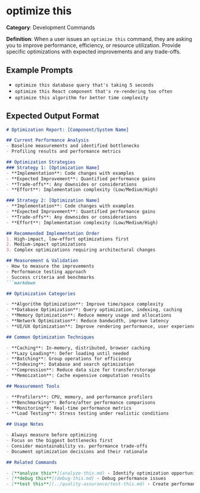 # optimize this

**Category**: Development Commands

**Definition**: When a user issues an `optimize this` command, they are asking you to improve performance, efficiency, or resource utilization. Provide specific optimizations with expected improvements and any trade-offs.

## Example Prompts

- `optimize this database query that's taking 5 seconds`
- `optimize this React component that's re-rendering too often`
- `optimize this algorithm for better time complexity`

## Expected Output Format

```markdown
# Optimization Report: [Component/System Name]

## Current Performance Analysis
- Baseline measurements and identified bottlenecks
- Profiling results and performance metrics

## Optimization Strategies
### Strategy 1: [Optimization Name]
- **Implementation**: Code changes with examples
- **Expected Improvement**: Quantified performance gains
- **Trade-offs**: Any downsides or considerations
- **Effort**: Implementation complexity (Low/Medium/High)

### Strategy 2: [Optimization Name]
- **Implementation**: Code changes with examples
- **Expected Improvement**: Quantified performance gains
- **Trade-offs**: Any downsides or considerations
- **Effort**: Implementation complexity (Low/Medium/High)

## Recommended Implementation Order
1. High-impact, low-effort optimizations first
2. Medium-impact optimizations
3. Complex optimizations requiring architectural changes

## Measurement & Validation
- How to measure the improvements
- Performance testing approach
- Success criteria and benchmarks
```markdown

## Optimization Categories

- **Algorithm Optimization**: Improve time/space complexity
- **Database Optimization**: Query optimization, indexing, caching
- **Memory Optimization**: Reduce memory usage and allocations
- **Network Optimization**: Reduce bandwidth, improve latency
- **UI/UX Optimization**: Improve rendering performance, user experience

## Common Optimization Techniques

- **Caching**: In-memory, distributed, browser caching
- **Lazy Loading**: Defer loading until needed
- **Batching**: Group operations for efficiency
- **Indexing**: Database and search optimization
- **Compression**: Reduce data size for transfer/storage
- **Memoization**: Cache expensive computation results

## Measurement Tools

- **Profilers**: CPU, memory, and performance profilers
- **Benchmarking**: Before/after performance comparisons
- **Monitoring**: Real-time performance metrics
- **Load Testing**: Stress testing under realistic conditions

## Usage Notes

- Always measure before optimizing
- Focus on the biggest bottlenecks first
- Consider maintainability vs. performance trade-offs
- Document optimization decisions and their rationale

## Related Commands

- [**analyze this**](analyze-this.md) - Identify optimization opportunities
- [**debug this**](debug-this.md) - Debug performance issues
- [**test this**](../quality-assurance/test-this.md) - Create performance tests
